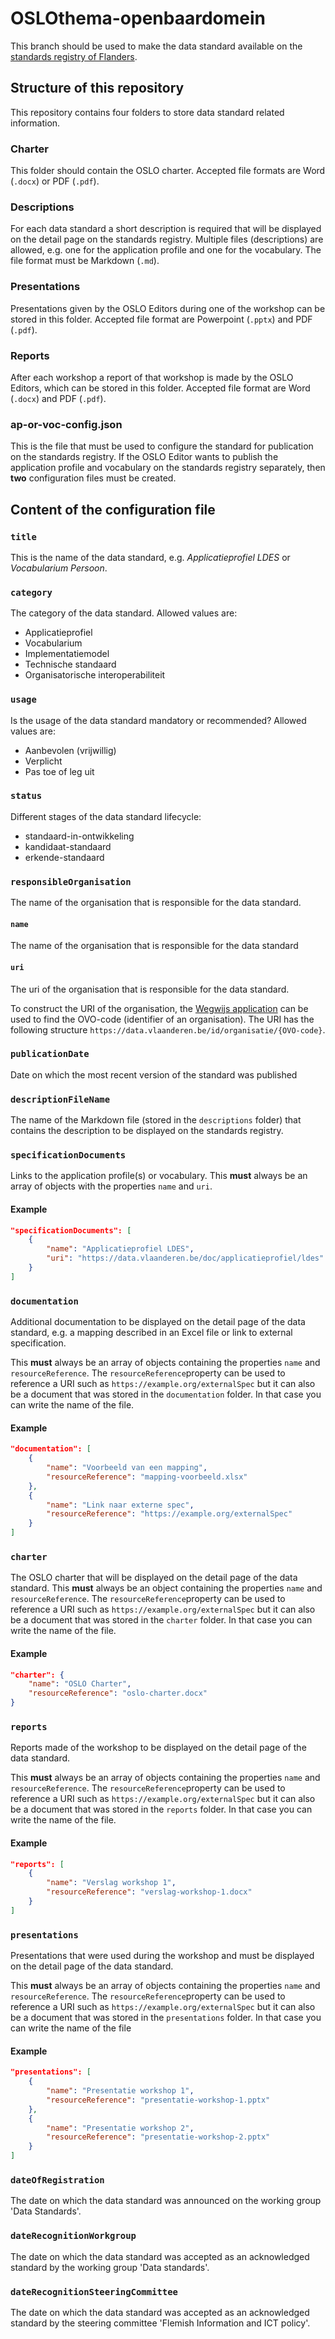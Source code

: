 # OSLOthema-openbaardomein

This branch should be used to make the data standard available on the [standards registry of Flanders](https://data.vlaanderen.be/standaarden/).

## Structure of this repository

This repository contains four folders to store data standard related information.

### Charter

This folder should contain the OSLO charter. Accepted file formats are Word (`.docx`) or PDF (`.pdf`).

### Descriptions

For each data standard a short description is required that will be displayed on the detail page on the standards registry. Multiple files (descriptions) are allowed, e.g. one for the application profile and one for the vocabulary. The file format must be Markdown (`.md`).

### Presentations

Presentations given by the OSLO Editors during one of the workshop can be stored in this folder. Accepted file format are Powerpoint (`.pptx`) and PDF (`.pdf`).

### Reports

After each workshop a report of that workshop is made by the OSLO Editors, which can be stored in this folder. Accepted file format are Word (`.docx`) and PDF (`.pdf`).

### ap-or-voc-config.json

This is the file that must be used to configure the standard for publication on the standards registry. If the OSLO Editor wants to publish the application profile and vocabulary on the standards registry separately, then **two** configuration files must be created.

## Content of the configuration file

### `title`

This is the name of the data standard, e.g. *Applicatieprofiel LDES* or *Vocabularium Persoon*.

### `category`

The category of the data standard. Allowed values are:
- Applicatieprofiel
- Vocabularium
- Implementatiemodel
- Technische standaard
- Organisatorische interoperabiliteit

### `usage`

Is the usage of the data standard mandatory or recommended? Allowed values are:
- Aanbevolen (vrijwillig)
- Verplicht
- Pas toe of leg uit

### `status`

Different stages of the data standard lifecycle:
- standaard-in-ontwikkeling
- kandidaat-standaard
- erkende-standaard

### `responsibleOrganisation`

The name of the organisation that is responsible for the data standard.

#### `name`

The name of the organisation that is responsible for the data standard

#### `uri`

The uri of the organisation that is responsible for the data standard.

To construct the URI of the organisation, the [Wegwijs application](https://wegwijs.vlaanderen.be/#/organisations) can be used to find the OVO-code (identifier of an organisation). The URI has the following structure `https://data.vlaanderen.be/id/organisatie/{OVO-code}`.

### `publicationDate`

Date on which the most recent version of the standard was published

### `descriptionFileName`

The name of the Markdown file (stored in the `descriptions` folder) that contains the description to be displayed on the standards registry.

### `specificationDocuments`

Links to the application profile(s) or vocabulary. This **must** always be an array of objects with the properties `name` and `uri`.

#### Example
```json
"specificationDocuments": [
    {
        "name": "Applicatieprofiel LDES",
        "uri": "https://data.vlaanderen.be/doc/applicatieprofiel/ldes"
    }
]
```

### `documentation`

Additional documentation to be displayed on the detail page of the data standard, e.g. a mapping described in an Excel file or link to external specification.

This **must** always be an array of objects containing the properties `name` and `resourceReference`. The `resourceReference`property can be used to reference a URI such as `https://example.org/externalSpec` but it can also be a document that was stored in the `documentation` folder. In that case you can write the name of the file.

#### Example
```json
"documentation": [
    {
        "name": "Voorbeeld van een mapping",
        "resourceReference": "mapping-voorbeeld.xlsx"
    },
    {
        "name": "Link naar externe spec",
        "resourceReference": "https://example.org/externalSpec"
    }
]
```

### `charter`

The OSLO charter that will be displayed on the detail page of the data standard. This **must** always be an object containing the properties `name` and `resourceReference`. The `resourceReference`property can be used to reference a URI such as `https://example.org/externalSpec` but it can also be a document that was stored in the `charter` folder. In that case you can write the name of the file.

#### Example
```json
"charter": {
    "name": "OSLO Charter",
    "resourceReference": "oslo-charter.docx"
}
```

### `reports`

Reports made of the workshop to be displayed on the detail page of the data standard.

This **must** always be an array of objects containing the properties `name` and `resourceReference`. The `resourceReference`property can be used to reference a URI such as `https://example.org/externalSpec` but it can also be a document that was stored in the `reports` folder. In that case you can write the name of the file.

#### Example
```json
"reports": [
    {
        "name": "Verslag workshop 1",
        "resourceReference": "verslag-workshop-1.docx"
    }
]
```

### `presentations`

Presentations that were used during the workshop and must be displayed on the detail page of the data standard.

This **must** always be an array of objects containing the properties `name` and `resourceReference`. The `resourceReference`property can be used to reference a URI such as `https://example.org/externalSpec` but it can also be a document that was stored in the `presentations` folder. In that case you can write the name of the file

#### Example
```json
"presentations": [
    {
        "name": "Presentatie workshop 1",
        "resourceReference": "presentatie-workshop-1.pptx"
    },
    {
        "name": "Presentatie workshop 2",
        "resourceReference": "presentatie-workshop-2.pptx"
    }
]
```

### `dateOfRegistration`

The date on which the data standard was announced on the working group 'Data Standards'.

### `dateRecognitionWorkgroup`

The date on which the data standard was accepted as an acknowledged standard by the working group 'Data standards'.

### `dateRecognitionSteeringCommittee`

The date on which the data standard was accepted as an acknowledged standard by the steering committee 'Flemish Information and ICT policy'.

